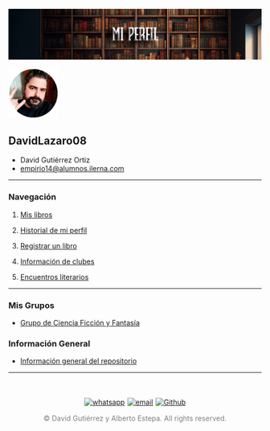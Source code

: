 ![Cabecera Mi Perfil](imagenes/Cabeceras/MiPerfil_Cabecera.jpg)

<img src="imagenes/FotoPerfilDavid.png" alt="foto de Perfil" width="100">

## **DavidLazaro08**

- David Gutiérrez Ortiz
- empirio14@alumnos.ilerna.com



---

### Navegación
  1. [Mis libros](03_Mis_Libros/mis_libros.md)

  2. [Historial de mi perfil](https://github.com/SantanaOlmo/ProyectoFinalEntornosPrivate/commits/usuario_David/Libros/mis_libros.md)

  5. <a href="https://docs.google.com/forms/d/e/1FAIpQLSe7DZdqBgSqku0dTCAFIl6VhtBezWXjMu_E0ZwRBSoZ1RZNfQ/viewform" target="_blank">Registrar un libro</a>

  4. [Información de clubes](02_Clubes/README.md)

  5. [Encuentros literarios](01_Encuentros_Literarios\README.md)
---

### Mis Grupos

- [Grupo de Ciencia Ficción y Fantasía](https://chat.whatsapp.com/LCPSNb9qpbU6BA7hM1OGof)


### Información General
- [Información general del repositorio](README.md)

----
<div style="display: flex; justify-content: space-between; align-items: center; margin-left: 30%;margin-right: 30%;margin-top: 50px">
  <a href="https://wa.me/34644208608">
  <img src="imagenes/whatsapplogo.png" alt="whatsapp">
  </a>
  <a href="mailto:alberto16166@alumnos.ilerna.com">
  <img src="imagenes/emaillogopng.png" alt="email" >
  </a>
  <a href="https://github.com/SantanaOlmo">
  <img src="imagenes/githublogopng.png" alt="Github">
  </a>
</div>

<p style="text-align: center;color:grey; margin-top: 3%"> 
&copy David Gutiérrez y Alberto Estepa. All rights reserved.
</p>